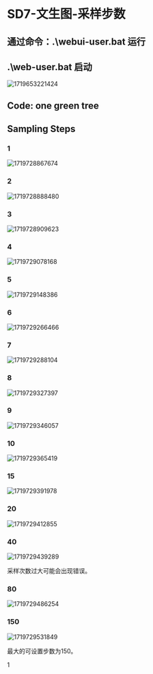 # SD7-文生图-采样步数

## 通过命令：.\webui-user.bat 运行

## .\web-user.bat 启动

![1719653221424](images/SD3-跑通一个小例子/1719653221424.png)

## Code: one green tree

## Sampling Steps

### 1

![1719728867674](images/SD7-文生图-采样步数/1719728867674.png)

### 2

![1719728888480](images/SD7-文生图-采样步数/1719728888480.png)

### 3

![1719728909623](images/SD7-文生图-采样步数/1719728909623.png)

### 4

![1719729078168](images/SD7-文生图-采样步数/1719729078168.png)

### 5

![1719729148386](images/SD7-文生图-采样步数/1719729148386.png)

### 6

![1719729266466](images/SD7-文生图-采样步数/1719729266466.png)

### 7

![1719729288104](images/SD7-文生图-采样步数/1719729288104.png)

### 8

![1719729327397](images/SD7-文生图-采样步数/1719729327397.png)

### 9

![1719729346057](images/SD7-文生图-采样步数/1719729346057.png)

### 10

![1719729365419](images/SD7-文生图-采样步数/1719729365419.png)

### 15

![1719729391978](images/SD7-文生图-采样步数/1719729391978.png)

### 20

![1719729412855](images/SD7-文生图-采样步数/1719729412855.png)

### 40

![1719729439289](images/SD7-文生图-采样步数/1719729439289.png)

采样次数过大可能会出现错误。

### 80

![1719729486254](images/SD7-文生图-采样步数/1719729486254.png)

### 150

![1719729531849](images/SD7-文生图-采样步数/1719729531849.png)

最大的可设置步数为150。























1
